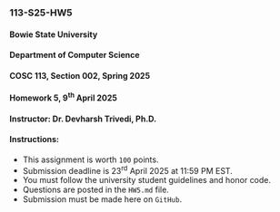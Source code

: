 ### 113-S25-HW5

#### Bowie State University
#### Department of Computer Science
#### COSC 113, Section 002, Spring 2025
#### Homework 5, 9<sup>th</sup> April 2025
#### Instructor: Dr. Devharsh Trivedi, Ph.D.


#### Instructions:
- This assignment is worth ```100``` points.
- Submission deadline is 23<sup>rd</sup> April 2025 at 11:59 PM EST.
- You must follow the university student guidelines and honor code.
- Questions are posted in the ```HW5.md``` file.
- Submission must be made here on ```GitHub```.
